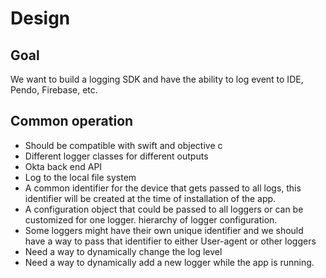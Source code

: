 # Design
## Goal
We want to build a logging SDK and have the ability to log event to IDE, Pendo, Firebase, etc.
## Common operation
- Should be compatible with swift and objective c
- Different logger classes for different outputs 
- Okta back end API
- Log to the local file system 
- A common identifier for the device that gets passed to all logs, this identifier will be created at the time of installation of the app.
- A configuration object that could be passed to all loggers or can be customized for one logger. hierarchy of logger configuration. 
- Some loggers might have their own unique identifier and we should have a way to pass that identifier to either User-agent or other loggers 
- Need a way to dynamically change the log level 
- Need a way to dynamically add a new logger while the app is running. 
